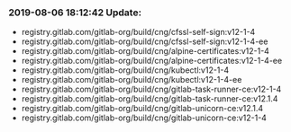 ### 2019-08-06 18:12:42 Update:

- registry.gitlab.com/gitlab-org/build/cng/cfssl-self-sign:v12-1-4
- registry.gitlab.com/gitlab-org/build/cng/cfssl-self-sign:v12-1-4-ee
- registry.gitlab.com/gitlab-org/build/cng/alpine-certificates:v12-1-4
- registry.gitlab.com/gitlab-org/build/cng/alpine-certificates:v12-1-4-ee
- registry.gitlab.com/gitlab-org/build/cng/kubectl:v12-1-4
- registry.gitlab.com/gitlab-org/build/cng/kubectl:v12-1-4-ee
- registry.gitlab.com/gitlab-org/build/cng/gitlab-task-runner-ce:v12-1-4
- registry.gitlab.com/gitlab-org/build/cng/gitlab-task-runner-ce:v12.1.4
- registry.gitlab.com/gitlab-org/build/cng/gitlab-unicorn-ce:v12.1.4
- registry.gitlab.com/gitlab-org/build/cng/gitlab-unicorn-ce:v12-1-4
